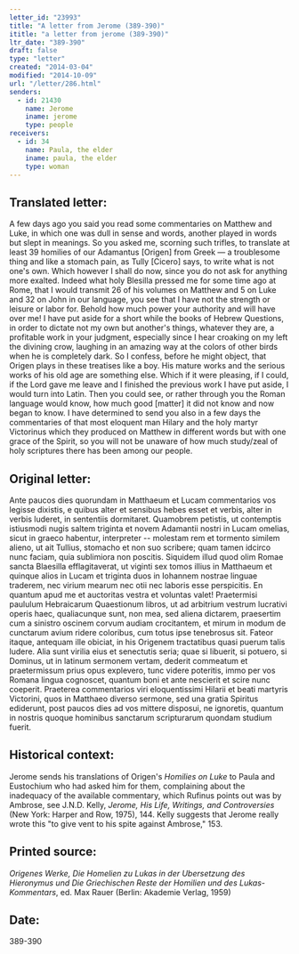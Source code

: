```yaml
---
letter_id: "23993"
title: "A letter from Jerome (389-390)"
ititle: "a letter from jerome (389-390)"
ltr_date: "389-390"
draft: false
type: "letter"
created: "2014-03-04"
modified: "2014-10-09"
url: "/letter/286.html"
senders:
  - id: 21430
    name: Jerome
    iname: jerome
    type: people
receivers:
  - id: 34
    name: Paula, the elder
    iname: paula, the elder
    type: woman
---
```

<h2> Translated letter:</h2>A few days ago you said you read some commentaries on Matthew and Luke, in which one was dull in sense and words, another played in words but slept in meanings.  So you asked me, scorning such trifles, to translate at least 39 homilies of our Adamantus [Origen] from Greek — a troublesome thing and like a stomach pain, as Tully [Cicero] says, to write what is not one's own.  Which however I shall do now, since you do not ask for anything more exalted.  Indeed what holy Blesilla pressed me for some time ago at Rome, that I would transmit 26 of his volumes on Matthew and 5 on Luke and 32 on John in our language, you see that I have not the strength or leisure or labor for.  Behold how much power your authority and will have over me!
I have put aside for a short while the books of Hebrew Questions, in order to dictate not my own but another's things, whatever they are, a profitable work in your judgment, especially since I hear croaking on my left the divining crow, laughing in an amazing way at the colors of other birds when he is completely dark.  So I confess, before he might object, that Origen plays in these treatises like a boy.  His mature works and the serious works of his old age are something else.  Which if it were pleasing, if I could, if the Lord gave me leave and I finished the previous work I have put aside, I would turn into Latin.  Then you could see, or rather through you the Roman language would know, how much good [matter] it did not know and now began to know.  I have determined to send you also in a few days the commentaries of that most eloquent man Hilary and the holy martyr Victorinus which they produced on Matthew in different words but with one grace of the Spirit, so you will not be unaware of how much study/zeal of holy scriptures there has been among our people.
<h2 class="mt-4"> Original letter:</h2>Ante paucos dies quorundam in Matthaeum et Lucam commentarios vos legisse dixistis, e quibus alter et sensibus hebes esset et verbis, alter in verbis luderet, in sententiis dormitaret.  Quamobrem petistis, ut contemptis istiusmodi nugis saltem triginta et novem Adamantii nostri in Lucam omelias, sicut in graeco habentur, interpreter -- molestam rem et tormento similem alieno, ut ait Tullius, stomacho et non suo scribere; quam tamen idcirco nunc faciam, quia sublimiora non poscitis.  Siquidem illud quod olim Romae sancta Blaesilla efflagitaverat, ut viginti sex tomos illius in Matthaeum et quinque alios in Lucam et triginta duos in Iohannem nostrae linguae traderem, nec virium mearum nec otii nec laboris esse perspicitis.  En quantum apud me et auctoritas vestra et voluntas valet!  Praetermisi paululum Hebraicarum Quaestionum libros, ut ad arbitrium vestrum lucrativi operis haec, qualiacunque sunt, non mea, sed aliena dictarem, praesertim cum a sinistro oscinem corvum audiam crocitantem, et mirum in modum de cunctarum avium ridere coloribus, cum totus ipse tenebrosus sit.  Fateor itaque, antequam ille obiciat, in his Origenem tractatibus quasi puerum talis ludere.  Alia sunt virilia eius et senectutis seria; quae si libuerit, si potuero, si Dominus, ut in latinum sermonem vertam, dederit commeatum et praetermissum prius opus explevero, tunc videre poteritis, immo per vos Romana lingua cognoscet, quantum boni et ante nescierit et scire nunc coeperit.  Praeterea commentarios viri eloquentissimi Hilarii et beati martyris Victorini, quos in Matthaeo diverso sermone, sed una gratia Spiritus ediderunt, post paucos dies ad vos mittere disposui, ne ignoretis, quantum in nostris quoque hominibus sanctarum scripturarum quondam studium fuerit.
<h2 class="mt-4"> Historical context:</h2><p>Jerome sends his translations of Origen's <em>Homilies on Luke</em> to Paula and Eustochium who had asked him for them, complaining about the inadequacy of the available commentary, which Rufinus points out was by Ambrose, see J.N.D. Kelly, <em>Jerome, His Life, Writings, and Controversies</em> (New York: Harper and Row, 1975), 144. Kelly suggests that Jerome really wrote this "to give vent to his spite against Ambrose," 153.</p><h2 class="mt-4"> Printed source:</h2><p><em>Origenes Werke, Die Homelien zu Lukas in der Ubersetzung des Hieronymus und Die Griechischen Reste der Homilien und des Lukas-Kommentars</em>, ed. Max Rauer (Berlin: Akademie Verlag, 1959)</p><h2 class="mt-4"> Date:</h2>389-390